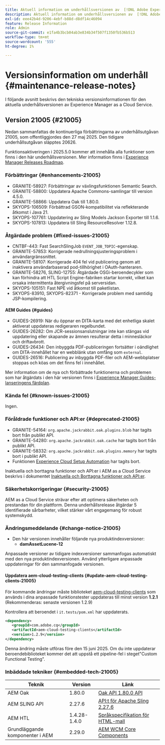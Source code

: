 ```yaml
---
title: Aktuell information om underhållsversionen av  [!DNL Adobe Experience Manager] as a Cloud Service.
description: Aktuell information om underhållsversionen av  [!DNL Adobe Experience Manager] as a Cloud Service.
exl-id: eee42b4d-9206-4ebf-b88d-d8df14c46094
feature: Release Information
role: Admin
source-git-commit: e1fa4b3bcb04ab3e834b34f507f1350fb536b513
workflow-type: tm+mt
source-wordcount: '555'
ht-degree: 1%

---
```



# Versionsinformation om underhåll {#maintenance-release-notes}

I följande avsnitt beskrivs den tekniska versionsinformationen för den aktuella underhållsversionen av Experience Manager as a Cloud Service.

## Version 21005 {#21005}

Nedan sammanfattas de kontinuerliga förbättringarna av underhållsutgåvan 21005, som offentliggjordes den 27 maj 2025. Den tidigare underhållsutgåvan släpptes 20626.

Funktionsaktiveringen i 2025.5.0 kommer att innehålla alla funktioner som finns i den här underhållsversionen. Mer information finns i [Experience Manager Releases Roadmap](https://experienceleague.adobe.com/en/docs/experience-manager-release-information/aem-release-updates/update-releases-roadmap).

### Förbättringar {#enhancements-21005}

* GRANITE-58927: Förbättringar av växlingsfunktionen Semantic Search.
* GRANITE-58800: Uppdatera Apache Commons-samlingar till version 4.5.0.
* GRANITE-58866: Uppdatera Oak till 1.80.0.
* SKYOPS-106509: Förbättrad GSON-kompatibilitet via reflekterande åtkomst i Java 21.
* SKYOPS-107761: Uppdatering av Sling Models Jackson Exporter till 1.1.6.
* SKYOPS-107813: Uppdatera till Sling ResourceResolver 1.12.8.

### Åtgärdade problem {#fixed-issues-21005}

* CNTBF-443: Fast SearchSlingJob `EVENT_JOB_TOPIC`-egenskap.
* GRANITE-57853: Korrigerade nedrullningsjusteringsproblem i användargränssnittet.
* GRANITE-58107: Korrigerade 404 fel vid publicering genom att inaktivera användarbaserad pod-tillhörighet i OAuth-hanteraren.
* GRANITE-58276, SLING-12755: Åtgärdade OSGi-beroendecykler som kan förhindra att HTL Script Engine-fabriken startar korrekt, vilket kan orsaka intermittenta återgivningsfel på serversidan.
* SKYOPS-105151: Fast NPE vid åtkomst till paketlistan.
* SKYOPS-83910, SKYOPS-82371 - Korrigerade problem med samtidig JSP-kompilering.

#### AEM Guides {#guides}

* GUIDES-26919: När du öppnar en DITA-karta med det enhetliga skalet aktiverat uppdateras redigeraren regelbundet.
* GUIDES-26282: Om JCR-sessionsanslutningar inte kan stängas vid uppdatering eller skapande av ämnen resulterar detta i minnesläckor och driftavbrott.
* GUIDES-26434: Den inbyggda PDF-publiceringen fortsätter i oändlighet om DITA-innehållet har en webblänk utan omfång som `external`.
* GUIDES-26516: Publicering av inbyggda PDF-filer och AEM-webbplatser stoppas och köas om det finns fel i innehållet.

Mer information om de nya och förbättrade funktionerna och problemen som har åtgärdats i den här versionen finns i [Experience Manager Guides-lanseringens färdplan](https://experienceleague.adobe.com/en/docs/experience-manager-guides/using/release-info/aem-guides-releases-roadmap).

### Kända fel {#known-issues-21005}

Ingen.

### Föråldrade funktioner och API:er {#deprecated-21005}

* GRANITE-54164: `org.apache.jackrabbit.oak.plugins.blob` har tagits bort från publikt API.
* GRANITE-54280: `org.apache.jackrabbit.oak.cache` har tagits bort från publikt API.
* GRANITE-58332: `org.apache.jackrabbit.oak.plugins.memory` har tagits bort i publikt API.
* Funktionen [Experience Cloud Setup Automation](/help/sites-cloud/integrating/adobe-analytics-exc-setup-automation.md) har tagits bort.

Inaktuella och borttagna funktioner och API:er i AEM as a Cloud Service beskrivs i dokumentet [Inaktuella och Borttagna funktioner och API:er](/help/release-notes/deprecated-removed-features.md).

### Säkerhetskorrigeringar {#security-21005}

AEM as a Cloud Service strävar efter att optimera säkerheten och prestandan för din plattform. Denna underhållsrelease åtgärdar 5 identifierade sårbarheter, vilket stärker vårt engagemang för robust systemskydd.

### Ändringsmeddelande {#change-notice-21005}

* Den här versionen innehåller följande nya produktindexversioner:
   * **damAssetLucene-12**

Anpassade versioner av tidigare indexversioner sammanfogas automatiskt med den nya produktindexversionen. Använd ytterligare anpassade uppdateringar för den sammanfogade versionen.

#### Uppdatera aem-cloud-testing-clients {#update-aem-cloud-testing-clients-21005}

För kommande ändringar måste biblioteket [aem-cloud-testing-clients](https://github.com/adobe/aem-testing-clients) som används i dina anpassade funktionstester uppdateras till minst version **1.2.1** (Rekommenderas: senaste versionen 1.2.9)

Kontrollera att beroendet i `it.tests/pom.xml` har uppdaterats.

```xml
<dependency>
   <groupId>com.adobe.cq</groupId>
   <artifactId>aem-cloud-testing-clients</artifactId>
   <version>1.2.9</version>
</dependency>
```

Denna ändring måste utföras före den 15 juni 2025.
Om du inte uppdaterar beroendebiblioteket kommer det att uppstå ett pipeline-fel i steget&quot;Custom Functional Testing&quot;.

### Inbäddade tekniker {#embedded-tech-21005}

| Teknik | Version | Länk |
|---|---|---|
| AEM Oak | 1.80.0 | [Oak API 1.80.0 API](https://www.javadoc.io/doc/org.apache.jackrabbit/oak-api/1.80.0/index.html) |
| AEM SLING API | 2.27.6 | [API:t för Apache Sling 2.27.6 ](https://www.javadoc.io/doc/org.apache.sling/org.apache.sling.api/latest/index.html) |
| AEM HTL | 1.4.28-1.4.0 | [Språkspecifikation för HTML-mall](https://github.com/adobe/htl-spec) |
| Grundläggande komponenter i AEM | 2.29.0 | [AEM WCM Core Components](https://github.com/adobe/aem-core-wcm-components) |
